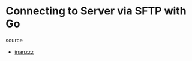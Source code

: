# Connecting to Server via SFTP with Go

source 
- [inanzzz](http://www.inanzzz.com/index.php/post/tjp9/golang-sftp-client-server-example-to-upload-and-download-files-over-ssh-connection-streaming)